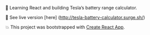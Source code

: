 🚗 Learning React and building Tesla’s battery range calculator.

🚀 See live version [here] (http://tesla-battery-calculator.surge.sh/)

💥 This project was bootstrapped with [Create React App](https://github.com/facebook/create-react-app).
